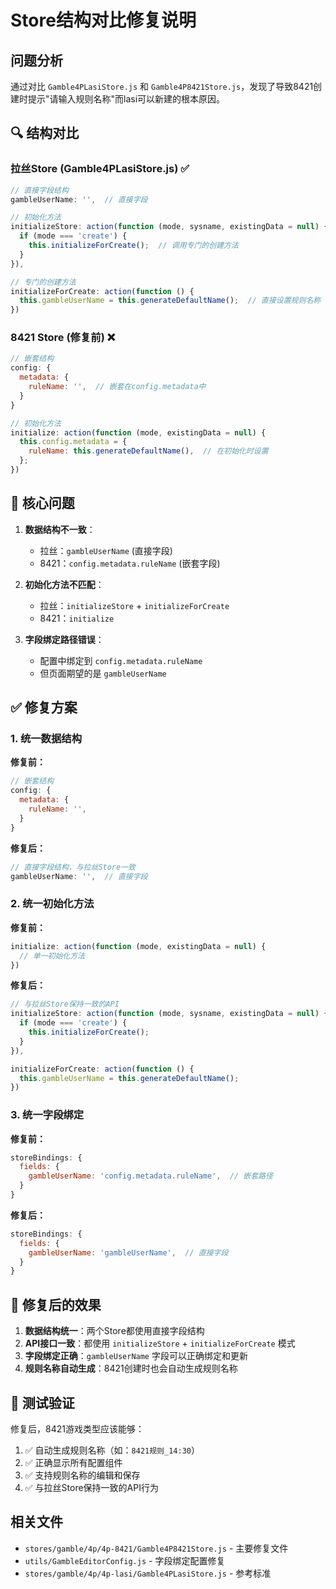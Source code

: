 # Store结构对比修复说明

## 问题分析

通过对比 `Gamble4PLasiStore.js` 和 `Gamble4P8421Store.js`，发现了导致8421创建时提示"请输入规则名称"而lasi可以新建的根本原因。

## 🔍 结构对比

### 拉丝Store (Gamble4PLasiStore.js) ✅
```javascript
// 直接字段结构
gambleUserName: '',  // 直接字段

// 初始化方法
initializeStore: action(function (mode, sysname, existingData = null) {
  if (mode === 'create') {
    this.initializeForCreate();  // 调用专门的创建方法
  }
}),

// 专门的创建方法
initializeForCreate: action(function () {
  this.gambleUserName = this.generateDefaultName();  // 直接设置规则名称
})
```

### 8421 Store (修复前) ❌
```javascript
// 嵌套结构
config: {
  metadata: {
    ruleName: '',  // 嵌套在config.metadata中
  }
}

// 初始化方法
initialize: action(function (mode, existingData = null) {
  this.config.metadata = {
    ruleName: this.generateDefaultName(),  // 在初始化时设置
  };
})
```

## 🚨 核心问题

1. **数据结构不一致**：
   - 拉丝：`gambleUserName` (直接字段)
   - 8421：`config.metadata.ruleName` (嵌套字段)

2. **初始化方法不匹配**：
   - 拉丝：`initializeStore` + `initializeForCreate`
   - 8421：`initialize`

3. **字段绑定路径错误**：
   - 配置中绑定到 `config.metadata.ruleName`
   - 但页面期望的是 `gambleUserName`

## ✅ 修复方案

### 1. 统一数据结构

**修复前：**
```javascript
// 嵌套结构
config: {
  metadata: {
    ruleName: '',
  }
}
```

**修复后：**
```javascript
// 直接字段结构，与拉丝Store一致
gambleUserName: '',  // 直接字段
```

### 2. 统一初始化方法

**修复前：**
```javascript
initialize: action(function (mode, existingData = null) {
  // 单一初始化方法
})
```

**修复后：**
```javascript
// 与拉丝Store保持一致的API
initializeStore: action(function (mode, sysname, existingData = null) {
  if (mode === 'create') {
    this.initializeForCreate();
  }
}),

initializeForCreate: action(function () {
  this.gambleUserName = this.generateDefaultName();
})
```

### 3. 统一字段绑定

**修复前：**
```javascript
storeBindings: {
  fields: {
    gambleUserName: 'config.metadata.ruleName',  // 嵌套路径
  }
}
```

**修复后：**
```javascript
storeBindings: {
  fields: {
    gambleUserName: 'gambleUserName',  // 直接字段
  }
}
```

## 📝 修复后的效果

1. **数据结构统一**：两个Store都使用直接字段结构
2. **API接口一致**：都使用 `initializeStore` + `initializeForCreate` 模式
3. **字段绑定正确**：`gambleUserName` 字段可以正确绑定和更新
4. **规则名称自动生成**：8421创建时也会自动生成规则名称

## 🧪 测试验证

修复后，8421游戏类型应该能够：

1. ✅ 自动生成规则名称（如：`8421规则_14:30`）
2. ✅ 正确显示所有配置组件
3. ✅ 支持规则名称的编辑和保存
4. ✅ 与拉丝Store保持一致的API行为

## 相关文件

- `stores/gamble/4p/4p-8421/Gamble4P8421Store.js` - 主要修复文件
- `utils/GambleEditorConfig.js` - 字段绑定配置修复
- `stores/gamble/4p/4p-lasi/Gamble4PLasiStore.js` - 参考标准
